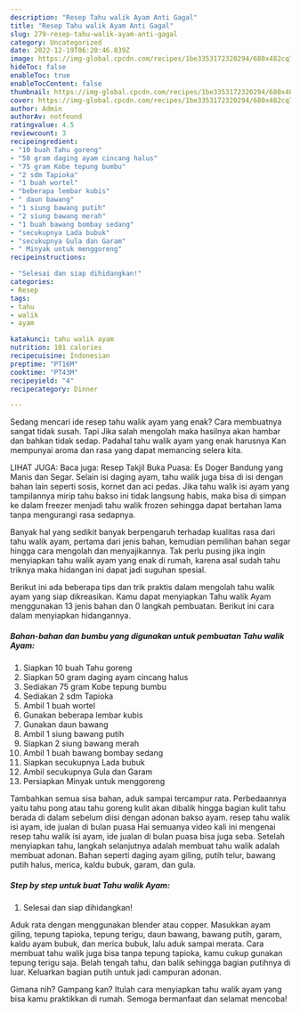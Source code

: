 ```yaml
---
description: "Resep Tahu walik Ayam Anti Gagal"
title: "Resep Tahu walik Ayam Anti Gagal"
slug: 279-resep-tahu-walik-ayam-anti-gagal
category: Uncategorized
date: 2022-12-19T06:20:46.839Z
image: https://img-global.cpcdn.com/recipes/1be3353172320294/680x482cq70/tahu-walik-ayam-foto-resep-utama.jpg
hideToc: false
enableToc: true
enableTocContent: false
thumbnail: https://img-global.cpcdn.com/recipes/1be3353172320294/680x482cq70/tahu-walik-ayam-foto-resep-utama.jpg
cover: https://img-global.cpcdn.com/recipes/1be3353172320294/680x482cq70/tahu-walik-ayam-foto-resep-utama.jpg
author: Admin
authorAv: notfound
ratingvalue: 4.5
reviewcount: 3
recipeingredient:
- "10 buah Tahu goreng"
- "50 gram daging ayam cincang halus"
- "75 gram Kobe tepung bumbu"
- "2 sdm Tapioka"
- "1 buah wortel"
- "beberapa lembar kubis"
- " daun bawang"
- "1 siung bawang putih"
- "2 siung bawang merah"
- "1 buah bawang bombay sedang"
- "secukupnya Lada bubuk"
- "secukupnya Gula dan Garam"
- " Minyak untuk menggoreng"
recipeinstructions:

- "Selesai dan siap dihidangkan!"
categories:
- Resep
tags:
- tahu
- walik
- ayam

katakunci: tahu walik ayam 
nutrition: 101 calories
recipecuisine: Indonesian
preptime: "PT16M"
cooktime: "PT43M"
recipeyield: "4"
recipecategory: Dinner

---
```



Sedang mencari ide resep tahu walik ayam yang enak? Cara membuatnya sangat tidak susah. Tapi Jika salah mengolah maka hasilnya akan hambar dan bahkan tidak sedap. Padahal tahu walik ayam yang enak harusnya Kan mempunyai aroma dan rasa yang dapat memancing selera kita.


LIHAT JUGA: Baca juga: Resep Takjil Buka Puasa: Es Doger Bandung yang Manis dan Segar. Selain isi daging ayam, tahu walik juga bisa di isi dengan bahan lain seperti sosis, kornet dan aci pedas. Jika tahu walik isi ayam yang tampilannya mirip tahu bakso ini tidak langsung habis, maka bisa di simpan ke dalam freezer menjadi tahu walik frozen sehingga dapat bertahan lama tanpa mengurangi rasa sedapnya.

Banyak hal yang sedikit banyak berpengaruh terhadap kualitas rasa dari tahu walik ayam, pertama dari jenis bahan, kemudian pemilihan bahan segar hingga cara mengolah dan menyajikannya. Tak perlu pusing jika ingin menyiapkan tahu walik ayam yang enak di rumah, karena asal sudah tahu triknya maka hidangan ini dapat jadi suguhan spesial.


Berikut ini ada beberapa tips dan trik praktis dalam mengolah tahu walik ayam yang siap dikreasikan. Kamu dapat menyiapkan Tahu walik Ayam menggunakan 13 jenis bahan dan 0 langkah pembuatan. Berikut ini cara dalam menyiapkan hidangannya.

<!--inarticleads1-->

##### Bahan-bahan dan bumbu yang digunakan untuk pembuatan Tahu walik Ayam:

1. Siapkan 10 buah Tahu goreng
1. Siapkan 50 gram daging ayam cincang halus
1. Sediakan 75 gram Kobe tepung bumbu
1. Sediakan 2 sdm Tapioka
1. Ambil 1 buah wortel
1. Gunakan beberapa lembar kubis
1. Gunakan  daun bawang
1. Ambil 1 siung bawang putih
1. Siapkan 2 siung bawang merah
1. Ambil 1 buah bawang bombay sedang
1. Siapkan secukupnya Lada bubuk
1. Ambil secukupnya Gula dan Garam
1. Persiapkan  Minyak untuk menggoreng


Tambahkan semua sisa bahan, aduk sampai tercampur rata. Perbedaannya yaitu tahu pong atau tahu goreng kulit akan dibalik hingga bagian kulit tahu berada di dalam sebelum diisi dengan adonan bakso ayam. resep tahu walik isi ayam, ide jualan di bulan puasa Hai semuanya video kali ini mengenai resep tahu walik isi ayam, ide jualan di bulan puasa bisa juga seba. Setelah menyiapkan tahu, langkah selanjutnya adalah membuat tahu walik adalah membuat adonan. Bahan seperti daging ayam giling, putih telur, bawang putih halus, merica, kaldu bubuk, garam, dan gula. 

<!--inarticleads2-->

##### Step by step untuk buat Tahu walik Ayam:


1. Selesai dan siap dihidangkan!

Aduk rata dengan menggunakan blender atau copper. Masukkan ayam giling, tepung tapioka, tepung terigu, daun bawang, bawang putih, garam, kaldu ayam bubuk, dan merica bubuk, lalu aduk sampai merata. Cara membuat tahu walik juga bisa tanpa tepung tapioka, kamu cukup gunakan tepung terigu saja. Belah tengah tahu, dan balik sehingga bagian putihnya di luar. Keluarkan bagian putih untuk jadi campuran adonan. 

Gimana nih? Gampang kan? Itulah cara menyiapkan tahu walik ayam yang bisa kamu praktikkan di rumah. Semoga bermanfaat dan selamat mencoba!
